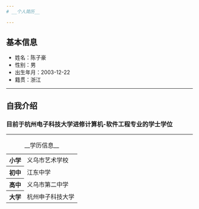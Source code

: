 ```yaml
---
# __个人简历__

---
```

## 基本信息
 * 姓名：陈子豪
 * 性别：男
 * 出生年月：2003-12-22
 * 籍贯：浙江

---
## 自我介绍
### 目前于杭州电子科技大学进修计算机-软件工程专业的学士学位

---

<section class=" education">
	<table>
		<caption> __学历信息__ </caption>
		<thead></thead>
		<tbody>
			<tr>
				<th scope="row">小学</th>
				<td>义乌市艺术学校</td>
			</tr>
			<tr>
				<th scopes="row">初中</th>
				<td>江东中学</td>
			</tr>
			<tr>
				<th scope="row">高中</th>
				<td>义乌市第二中学</td>
			</tr>
			<tr>
				<th scope="row">大学</th>
				<td>杭州申子科技大学</td>
			</tr>
		</tbody>
	</table>
</section>
